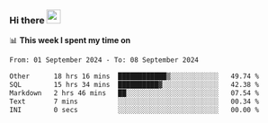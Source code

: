 ### Hi there <a href="https://www.gautamkrishnar.com/"><img src="https://media.giphy.com/media/hvRJCLFzcasrR4ia7z/giphy.gif" width="25px"></a>

📊 **This week I spent my time on**

<!--START_SECTION:waka-->

```txt
From: 01 September 2024 - To: 08 September 2024

Other      18 hrs 16 mins  ████████████▒░░░░░░░░░░░░   49.74 %
SQL        15 hrs 34 mins  ██████████▓░░░░░░░░░░░░░░   42.38 %
Markdown   2 hrs 46 mins   ██░░░░░░░░░░░░░░░░░░░░░░░   07.54 %
Text       7 mins          ░░░░░░░░░░░░░░░░░░░░░░░░░   00.34 %
INI        0 secs          ░░░░░░░░░░░░░░░░░░░░░░░░░   00.00 %
```

<!--END_SECTION:waka-->
